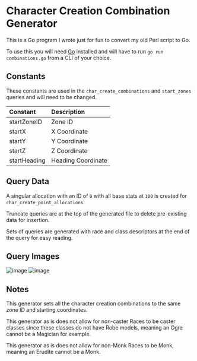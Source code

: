 # Character Creation Combination Generator
This is a Go program I wrote just for fun to convert my old Perl script to Go.

To use this you will need [Go](https://go.dev/) installed and will have to run `go run combinations.go` from a CLI of your choice.

## Constants
These constants are used in the `char_create_combinations` and `start_zones` queries and will need to be changed.

| Constant | Description |
| :--- | :--- |
| startZoneID | Zone ID |
| startX | X Coordinate |
| startY | Y Coordinate |
| startZ | Z Coordinate |
| startHeading | Heading Coordinate |

## Query Data
A singular allocation with an ID of `0` with all base stats at `100` is created for `char_create_point_allocations`.

Truncate queries are at the top of the generated file to delete pre-existing data for insertion.

Sets of queries are generated with race and class descriptors at the end of the query for easy reading.

## Query Images
![image](https://user-images.githubusercontent.com/89047260/172984382-2dbaf597-b2e6-4f1e-bdb3-55cf20049892.png)
![image](https://user-images.githubusercontent.com/89047260/172984429-b597de90-a831-4c6d-b370-1f9c2c95cbcc.png)

## Notes
This generator sets all the character creation combinations to the same zone ID and starting coordinates.

This generator as is does not allow for non-caster Races to be caster classes since these classes do not have Robe models, meaning an Ogre cannot be a Magician for example.

This generator as is does not allow for non-Monk Races to be Monk, meaning an Erudite cannot be a Monk.
